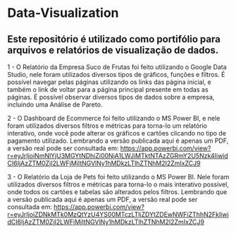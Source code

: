 # Data-Visualization
## Este repositório é utilizado como portifólio para arquivos e relatórios de visualização de dados.

1 - O Relatório da Empresa Suco de Frutas foi feito utilizando o Google Data Studio, nele foram utilizados diversos tipos de gráficos, funções e filtros. É possível navegar pelas páginas utilizando os links das página inicial, e também o link de voltar para a página principal presente em todas as páginas. É possível observar diversos tipos de dados sobre a empresa, incluindo uma Análise de Pareto.

2 - O Dashboard de Ecommerce foi feito utilizando o MS Power BI, e nele foram utilizados diversos filtros e métricas para torna-lo um relatório interativo, onde você pode alterar os gráficos e cartões clicando no tipo de pagamento utilizado. Lembrando a versão publicada aqui é apenas um PDF, a versão real pode ser consultada em:
https://app.powerbi.com/view?r=eyJrIjoiNmNlYjU3MGYtNDhiZi00NjA1LWJiMTktNTAzZGRmY2U5Nzk4IiwidCI6IjAzZTM0ZjI2LWFjMjItNGVlNy1hMDkzLTlhZTNhM2I2ZmIxZCJ9

3 - O Relatório da Loja de Pets foi feito utilizando o MS Power BI. Nele foram utilizados diversos filtros e métricas para torna-lo o mais interativo possível, onde todos os cartões e tabelas são alterados pelos filtros. Lembrando que a versão publicada aqui é apenas um PDF, a versão real pode ser consultada em: https://app.powerbi.com/view?r=eyJrIjoiZDNkMTk0MzQtYzU4YS00MTczLTljZDYtZDEwNWFiZThhN2FkIiwidCI6IjAzZTM0ZjI2LWFjMjItNGVlNy1hMDkzLTlhZTNhM2I2ZmIxZCJ9
